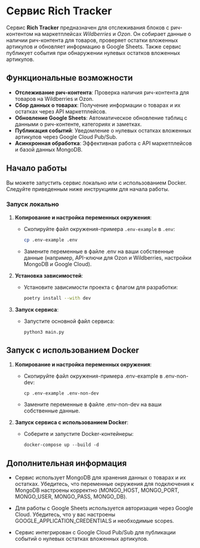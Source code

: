 # Сервис Rich Tracker

Сервис **Rich Tracker** предназначен для отслеживания блоков с рич-контентом на маркетплейсах *Wildberries* и *Ozon*. Он собирает данные о наличии рич-контента для товаров, проверяет остатки вложенных артикулов и обновляет информацию в Google Sheets. Также сервис публикует события при обнаружении нулевых остатков вложенных артикулов.

## Функциональные возможности

- **Отслеживание рич-контента**: Проверка наличия рич-контента для товаров на Wildberries и Ozon.
- **Сбор данных о товарах**: Получение информации о товарах и их остатках через API маркетплейсов.
- **Обновление Google Sheets**: Автоматическое обновление таблиц с данными о рич-контенте, категориях и заметках.
- **Публикация событий**: Уведомление о нулевых остатках вложенных артикулов через Google Cloud Pub/Sub.
- **Асинхронная обработка**: Эффективная работа с API маркетплейсов и базой данных MongoDB.

## Начало работы

Вы можете запустить сервис локально или с использованием Docker. Следуйте приведенным ниже инструкциям для начала работы.

### Запуск локально

1. **Копирование и настройка переменных окружения**:

   - Скопируйте файл окружения-примера `.env-example` в `.env`:
      ```bash
      cp .env-example .env
     ```
   
    - Замените переменные в файле .env на ваши собственные данные (например, API-ключи для Ozon и Wildberries, настройки MongoDB и Google Cloud).

2. **Установка зависимостей**:

   - Установите зависимости проекта с флагом для разработки:
       ```bash
      poetry install --with dev
     ```

3. **Запуск сервиса**:

   - Запустите основной файл сервиса:
       ```
       python3 main.py
     ```

## Запуск с использованием Docker

1. **Копирование и настройка переменных окружения**:

   - Скопируйте файл окружения-примера .env-example в .env-non-dev:
     ```
     cp .env-example .env-non-dev
     ```

    - Замените переменные в файле .env-non-dev на ваши собственные данные.


2. **Запуск сервиса с использованием Docker**:

    - Соберите и запустите Docker-контейнеры:
        ```
        docker-compose up --build -d
        ```

## Дополнительная информация

- Сервис использует MongoDB для хранения данных о товарах и их остатках. Убедитесь, что переменные окружения для подключения к MongoDB настроены корректно (MONGO_HOST, MONGO_PORT, MONGO_USER, MONGO_PASS, MONGO_DB).

- Для работы с Google Sheets используется авторизация через Google Cloud. Убедитесь, что у вас настроены GOOGLE_APPLICATION_CREDENTIALS и необходимые scopes.

- Сервис интегрирован с Google Cloud Pub/Sub для публикации событий о нулевых остатках вложенных артикулов.